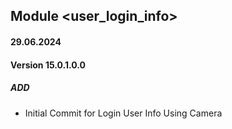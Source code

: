 ## Module <user_login_info>

#### 29.06.2024
#### Version 15.0.1.0.0
##### ADD

- Initial Commit for Login User Info Using Camera
